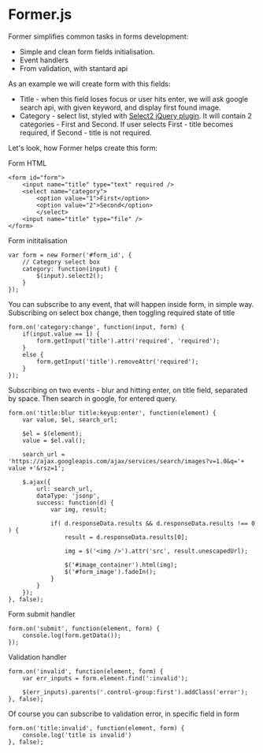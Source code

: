 Former.js
====

Former simplifies common tasks in forms development:
* Simple and clean form fields initialisation.
* Event handlers
* From validation, with stantard api

As an example we will create form with this fields:
* Title - when this field loses focus or user hits enter, we will ask google search api, with given keyword, and display first found image.
* Category - select list, styled with [Select2 jQuery plugin](http://ivaynberg.github.com/select2). It will contain 2 categories - First and Second. If user selects First - title becomes required, if Second - title is not required.

Let's look, how Former helps create this form:

Form HTML
~~~
<form id="form">
    <input name="title" type="text" required />
	<select name="category">
		<option value="1">First</option>
		<option value="2">Second</option>
    	</select>
	<input name="title" type="file" />
</form>
~~~

Form inititalisation
~~~
var form = new Former('#form_id', {
    // Category select box
    category: function(input) {
        $(input).select2();
    }
});
~~~

You can subscribe to any event, that will happen inside form, in simple way.
Subscribing on select box change, then toggling required state of title
~~~
form.on('category:change', function(input, form) {
    if(input.value == 1) {
    	form.getInput('title').attr('required', 'required');
    }
    else {
        form.getInput('title').removeAttr('required');
    }
});
~~~


Subscribing on two events - blur and hitting enter, on title field, separated by space. 
Then search in google, for entered query.
~~~
form.on('title:blur title:keyup:enter', function(element) {
    var value, $el, search_url;

    $el = $(element);
    value = $el.val();

    search_url = 'https://ajax.googleapis.com/ajax/services/search/images?v=1.0&q='+ value +'&rsz=1';

    $.ajax({
        url: search_url,
        dataType: 'jsonp',
        success: function(d) {
            var img, result;

            if( d.responseData.results && d.responseData.results !== 0 ) {
                result = d.responseData.results[0];

                img = $('<img />').attr('src', result.unescapedUrl);

                $('#image_container').html(img);
                $('#form_image').fadeIn();
            }
        }
    });
}, false);
~~~


Form submit handler
~~~
form.on('submit', function(element, form) {
    console.log(form.getData());
});
~~~


Validation handler
~~~
form.on('invalid', function(element, form) {
    var err_inputs = form.element.find(':invalid');

    $(err_inputs).parents('.control-group:first').addClass('error');
}, false);
~~~


Of course you can subscribe to validation error, in specific field in form
~~~
form.on('title:invalid', function(element, form) {
    console.log('title is invalid')
}, false);
~~~


